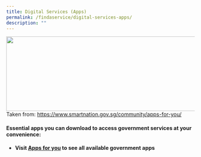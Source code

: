 ```yaml
---
title: Digital Services (Apps)
permalink: /findaservice/digital-services-apps/
description: ""
---
```

<img src="https://d33wubrfki0l68.cloudfront.net/301f1bd08de1829e615ad2b2a4aed5228d50fc40/d9db8/images/community/headerimages/apps-for-you.png" style="height:200px;width:1000px"> Taken from: https://www.smartnation.gov.sg/community/apps-for-you/

#### Essential apps you can download to access government services at your convenience:
* <b>Visit <a href="https://www.smartnation.gov.sg/community/apps-for-you/">Apps for you</a> to see all available government apps</b>
